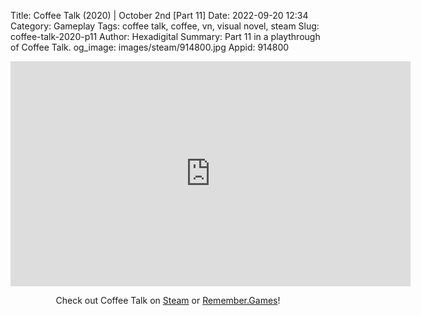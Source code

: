 Title: Coffee Talk (2020) | October 2nd [Part 11]
Date: 2022-09-20 12:34
Category: Gameplay
Tags: coffee talk, coffee, vn, visual novel, steam
Slug: coffee-talk-2020-p11
Author: Hexadigital
Summary: Part 11 in a playthrough of Coffee Talk.
og_image: images/steam/914800.jpg
Appid: 914800

<center><iframe src="https://www.youtube.com/embed/ZezrhRNs2OI?feature=oembed" allow="accelerometer; autoplay; encrypted-media; gyroscope; picture-in-picture" width="640" height="360" frameborder="0"></iframe>

Check out Coffee Talk on [Steam](https://store.steampowered.com/app/914800/?curator_clanid=34633900) or [Remember.Games](https://remember.games/game/718/)!</center>